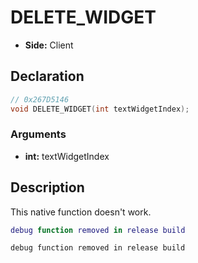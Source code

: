 # DELETE_WIDGET
- **Side:** Client

## Declaration
```cpp
// 0x267D5146
void DELETE_WIDGET(int textWidgetIndex);
```

### Arguments
- **int:** textWidgetIndex

## Description
This native function doesn't work.

```lua
debug function removed in release build
```

```squirrel
debug function removed in release build
```